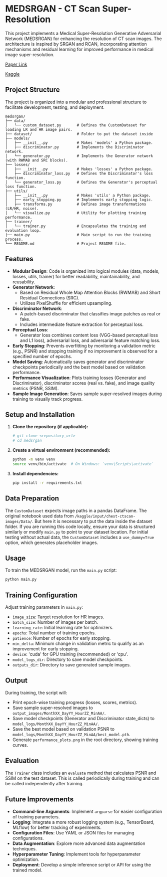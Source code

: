 # MEDSRGAN - CT Scan Super-Resolution

This project implements a Medical Super-Resolution Generative Adversarial Network (MEDSRGAN) for enhancing the resolution of CT scan images. The architecture is inspired by SRGAN and RCAN, incorporating attention mechanisms and residual learning for improved performance in medical image super-resolution.

[Paper Link](https://paperswithcode.com/paper/medsrgan-medical-images-super-resolution)

[Kaggle](https://www.kaggle.com/code/parsakh/medsrgan-ct-scan)
## Project Structure

The project is organized into a modular and professional structure to facilitate development, testing, and deployment.

```
medsrgan/
├── data/
│   └── custom_dataset.py       # Defines the CustomDataset for loading LR and HR image pairs.
├── dataset/                    # Folder to put the dataset inside
├── models/
│   ├── __init__.py             # Makes 'models' a Python package.
│   ├── discriminator.py        # Implements the Discriminator network.
│   └── generator.py            # Implements the Generator network (with RWMAB and SRC blocks).
├── losses/
│   ├── __init__.py             # Makes 'losses' a Python package.
│   ├── discriminator_loss.py   # Defines the Discriminator's loss function.
│   └── generator_loss.py       # Defines the Generator's perceptual loss function.
├── utils/
│   ├── __init__.py             # Makes 'utils' a Python package.
│   ├── early_stopping.py       # Implements early stopping logic.
│   ├── transforms.py           # Defines image transformations (LR/HR, noise).
│   └── visualize.py            # Utility for plotting training performance.
├── trainer/
│   └── trainer.py              # Encapsulates the training and evaluation loop.
├── main.py                     # Main script to run the training process.
└── README.md                   # Project README file.
```

## Features

-   **Modular Design**: Code is organized into logical modules (data, models, losses, utils, trainer) for better readability, maintainability, and reusability.
-   **Generator Network**:
    -   Based on Residual Whole Map Attention Blocks (RWMAB) and Short Residual Connections (SRC).
    -   Utilizes PixelShuffle for efficient upsampling.
-   **Discriminator Network**:
    -   A patch-based discriminator that classifies image patches as real or fake.
    -   Includes intermediate feature extraction for perceptual loss.
-   **Perceptual Loss**:
    -   Generator loss combines content loss (VGG-based perceptual loss and L1 loss), adversarial loss, and adversarial feature matching loss.
-   **Early Stopping**: Prevents overfitting by monitoring a validation metric (e.g., PSNR) and stopping training if no improvement is observed for a specified number of epochs.
-   **Model Saving**: Automatically saves generator and discriminator checkpoints periodically and the best model based on validation performance.
-   **Performance Visualization**: Plots training losses (Generator and Discriminator), discriminator scores (real vs. fake), and image quality metrics (PSNR, SSIM).
-   **Sample Image Generation**: Saves sample super-resolved images during training to visually track progress.

## Setup and Installation

1.  **Clone the repository (if applicable):**
    ```bash
    # git clone <repository_url>
    # cd medsrgan
    ```

2.  **Create a virtual environment (recommended):**
    ```bash
    python -m venv venv
    source venv/bin/activate  # On Windows: `venv\Scripts\activate`
    ```

3.  **Install dependencies:**
    ```bash
    pip install -r requirements.txt
    ```

## Data Preparation

The `CustomDataset` expects image paths in a pandas DataFrame.
The original notebook used data from `/kaggle/input/chest-ctscan-images/Data/`. But here it is necessary to put the data inside the dataset folder.
If you are running this code locally, ensure your data is structured similarly or modify `main.py` to point to your dataset location.
For initial testing without actual data, the `CustomDataset` includes a `use_dummy=True` option, which generates placeholder images.

## Usage

To train the MEDSRGAN model, run the `main.py` script:

```bash
python main.py
```

## Training Configuration

Adjust training parameters in `main.py`:

-   `image_size`: Target resolution for HR images.
-   `batch_size`: Number of images per batch.
-   `learning_rate`: Initial learning rate for optimizers.
-   `epochs`: Total number of training epochs.
-   `patience`: Number of epochs for early stopping.
-   `min_delta`: Minimum change in validation metric to qualify as an improvement for early stopping.
-   `device`: 'cuda' for GPU training (recommended) or 'cpu'.
-   `model_logs_dir`: Directory to save model checkpoints.
-   `outputs_dir`: Directory to save generated sample images.

## Output

During training, the script will:
-   Print epoch-wise training progress (losses, scores, metrics).
-   Save sample super-resolved images to `output_images/MonthXX_DayYY_HourZZ_MinAA/`.
-   Save model checkpoints (Generator and Discriminator state_dicts) to `model_logs/MonthXX_DayYY_HourZZ_MinAA/`.
-   Save the best model based on validation PSNR to `model_logs/MonthXX_DayYY_HourZZ_MinAA/best_model.pth`.
-   Generate `performance_plots.png` in the root directory, showing training curves.

## Evaluation

The `Trainer` class includes an `evaluate` method that calculates PSNR and SSIM on the test dataset. This is called periodically during training and can be called independently after training.

## Future Improvements

-   **Command-line Arguments**: Implement `argparse` for easier configuration of training parameters.
-   **Logging**: Integrate a more robust logging system (e.g., TensorBoard, MLflow) for better tracking of experiments.
-   **Configuration Files**: Use YAML or JSON files for managing configurations.
-   **Data Augmentation**: Explore more advanced data augmentation techniques.
-   **Hyperparameter Tuning**: Implement tools for hyperparameter optimization.
-   **Deployment**: Develop a simple inference script or API for using the trained model.
